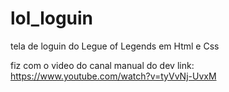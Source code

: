 # lol_loguin
tela de loguin do Legue of Legends em Html e Css

fiz com o video do canal manual do dev 
link: https://www.youtube.com/watch?v=tyVvNj-UvxM
